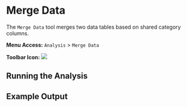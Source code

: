 # Merge Data

The `Merge Data` tool merges two data tables based on shared category columns.

**Menu Access:** `Analysis` > `Merge Data`

**Toolbar Icon:** ![](/images/analysis/merge.png)

## Running the Analysis

## Example Output